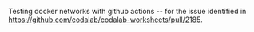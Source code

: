 Testing docker networks with github actions -- for the issue identified in https://github.com/codalab/codalab-worksheets/pull/2185.